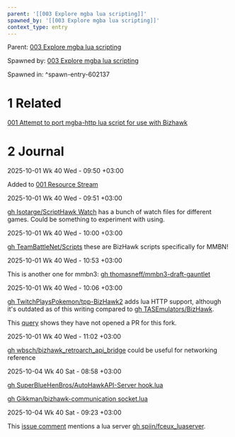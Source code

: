 ```yaml
---
parent: '[[003 Explore mgba lua scripting]]'
spawned_by: '[[003 Explore mgba lua scripting]]'
context_type: entry
---
```


Parent: [003 Explore mgba lua scripting](../003%20Explore%20mgba%20lua%20scripting.md)

Spawned by: [003 Explore mgba lua scripting](../003%20Explore%20mgba%20lua%20scripting.md)

Spawned in: [<a name="spawn-entry-602137" />^spawn-entry-602137](../003%20Explore%20mgba%20lua%20scripting.md#spawn-entry-602137)

# 1 Related

[001 Attempt to port mgba-http lua script for use with Bizhawk](../tasks/001%20Attempt%20to%20port%20mgba-http%20lua%20script%20for%20use%20with%20Bizhawk.md)

# 2 Journal

2025-10-01 Wk 40 Wed - 09:50 +03:00

Added to [001 Resource Stream](../../../../entries/2025/001%20Resource%20Stream.md)

2025-10-01 Wk 40 Wed - 09:51 +03:00

[gh Isotarge/ScriptHawk Watch](https://github.com/Isotarge/ScriptHawk/tree/master/Watch) has a bunch of watch files for different games. Could be something to experiment with using.

2025-10-01 Wk 40 Wed - 10:00 +03:00

[gh TeamBattleNet/Scripts](https://github.com/TeamBattleNet/Scripts) these are BizHawk scripts specifically for MMBN!

2025-10-01 Wk 40 Wed - 10:53 +03:00

This is another one for mmbn3: [gh thomasneff/mmbn3-draft-gauntlet](https://github.com/thomasneff/mmbn3-draft-gauntlet)

2025-10-01 Wk 40 Wed - 10:06 +03:00

[gh TwitchPlaysPokemon/tpp-BizHawk2](https://github.com/TwitchPlaysPokemon/tpp-BizHawk2) adds lua HTTP support, although it's outdated as of this writing compared to [gh TASEmulators/BizHawk](https://github.com/TASEmulators/BizHawk).

This [query](https://github.com/TASEmulators/BizHawk/pulls?q=is%3Apr+TwitchPlaysPokemon+) shows they have not opened a PR for this fork.

2025-10-01 Wk 40 Wed - 11:02 +03:00

[gh wbsch/bizhawk_retroarch_api_bridge](https://github.com/wbsch/bizhawk_retroarch_api_bridge) could be useful for networking reference

2025-10-04 Wk 40 Sat - 08:58 +03:00

[gh SuperBlueHenBros/AutoHawkAPI-Server hook.lua](https://github.com/SuperBlueHenBros/AutoHawkAPI-Server/blob/main/hook.lua)

[gh Gikkman/bizhawk-communication socket.lua](https://github.com/Gikkman/bizhawk-communication/blob/master/socket-server/socket/socket.lua)

2025-10-04 Wk 40 Sat - 09:23 +03:00

This [issue comment](https://github.com/TASEmulators/BizHawk/issues/1243#issuecomment-460187981) mentions a lua server [gh spiin/fceux_luaserver](https://github.com/spiiin/fceux_luaserver).
